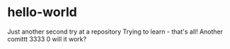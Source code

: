 # hello-world
Just another second try at a repository
Trying to learn - that's all!
Another comittt 3333 0 will it work?
